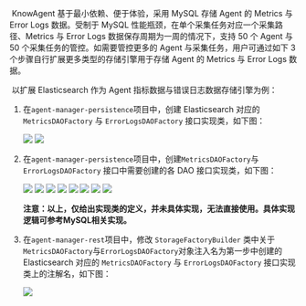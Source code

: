 ​	KnowAgent 基于最小依赖、便于体验，采用 MySQL 存储 Agent 的 Metrics 与 Error Logs 数据。受制于 MySQL 性能瓶颈，在单个采集任务对应一个采集路径、Metrics 与 Error Logs 数据保存周期为一周的情况下，支持 50 个 Agent 与 50 个采集任务的管控。如需要管控更多的 Agent 与采集任务，用户可通过如下 3 个步骤自行扩展更多类型的存储引擎用于存储 Agent 的 Metrics 与 Error Logs 数据。

​	以扩展 Elasticsearch 作为 Agent 指标数据与错误日志数据存储引擎为例：

1. 在`agent-manager-persistence`项目中，创建 Elasticsearch 对应的 `MetricsDAOFactory` 与 `ErrorLogsDAOFactory` 接口实现类，如下图：

   <img src="./assets/store-extend/1.png" />

   <img src="./assets/store-extend/2.png" />

2. 在`agent-manager-persistence`项目中，创建`MetricsDAOFactory`与 `ErrorLogsDAOFactory` 接口中需要创建的各 DAO 接口实现类，如下图：

   <img src="./assets/store-extend/3.png" />

   <img src="./assets/store-extend/4.png" />

   <img src="./assets/store-extend/5.png" />

   <img src="./assets/store-extend/6.png" />

   <img src="./assets/store-extend/7.png" />

   <img src="./assets/store-extend/8.png" />

   <img src="./assets/store-extend/9.png" />

   <img src="./assets/store-extend/10.png" />

   **注意：以上，仅给出实现类的定义，并未具体实现，无法直接使用。具体实现逻辑可参考MySQL相关实现。**

3. 在`agent-manager-rest`项目中，修改 `StorageFactoryBuilder` 类中关于`MetricsDAOFactory`与`ErrorLogsDAOFactory`对象注入名为第一步中创建的 Elasticsearch 对应的 `MetricsDAOFactory` 与 `ErrorLogsDAOFactory` 接口实现类上的注解名，如下图：

   <img src="./assets/store-extend/11.png" />